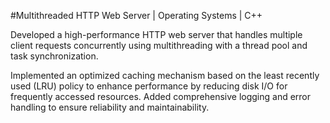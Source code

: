 #Multithreaded HTTP Web Server | Operating Systems | C++

Developed a high-performance HTTP web server that handles multiple client requests concurrently using multithreading with a thread pool and task synchronization.
 
Implemented an optimized caching mechanism based on the least recently used (LRU) policy to enhance performance by reducing disk I/O for frequently accessed resources. Added comprehensive logging and error handling to ensure reliability and maintainability.
